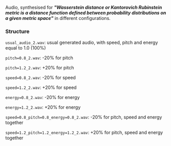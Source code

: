 Audio, synthesised for ***"Wasserstein distance or Kantorovich Rubinstein metric is a distance function defined between probability distributions on a given metric space"*** in different configurations.

### Structure

`usual_audio_2.wav`: usual generated audio, with speed, pitch and energy equal to 1.0 (100%)

`pitch=0.8_2.wav`: -20% for pitch

`pitch=1.2_2.wav`: +20% for pitch

`speed=0.8_2.wav`: -20% for speed

`speed=1.2_2.wav`: +20% for speed

`energy=0.8_2.wav`: -20% for energy

`energy=1.2_2.wav`: +20% for energy

`speed=0.8_pitch=0.8_energy=0.8_2.wav`: -20% for pitch, speed and energy together

`speed=1.2_pitch=1.2_energy=1.2_2.wav`: +20% for pitch, speed and energy together

